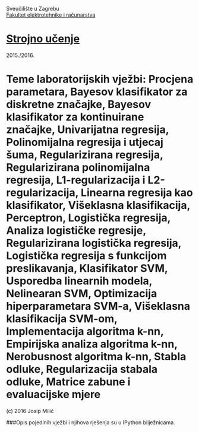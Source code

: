 Sveučilište u Zagrebu<br>
<a href="http://www.fer.unizg.hr">Fakultet elektrotehnike i računarstva</a>

# <a href="http://www.fer.unizg.hr/predmet/su">Strojno učenje</a>

2015./2016.

# Teme laboratorijskih vježbi: Procjena parametara, Bayesov klasifikator za diskretne značajke, Bayesov klasifikator za kontinuirane značajke, Univarijatna regresija, Polinomijalna regresija i utjecaj šuma, Regularizirana regresija, Regularizirana polinomijalna regresija, L1-regularizacija i L2-regularizacija, Linearna regresija kao klasifikator, Višeklasna klasifikacija, Perceptron, Logistička regresija, Analiza logističke regresije, Regularizirana logistička regresija, Logistička regresija s funkcijom preslikavanja, Klasifikator SVM, Usporedba linearnih modela, Nelinearan SVM, Optimizacija hiperparametara SVM-a, Višeklasna klasifikacija SVM-om, Implementacija algoritma k-nn, Empirijska analiza algoritma k-nn, Nerobusnost algoritma k-nn, Stabla odluke, Regularizacija stabala odluke, Matrice zabune i evaluacijske mjere   


(c) 2016 Josip Milić
<br>

###Opis pojedinih vježbi i njihova rješenja su u IPython bilježnicama.
